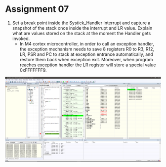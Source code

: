 # **Assignment 07**


1. Set a break point inside the Systick_Handler interrupt and capture a snapshot of the stack once inside the interrupt and LR value. Explain what are values stored on the stack at the moment the Handler gets invoked.
   * In M4 cortex microcontroller, in order to call an exception handler, the exception mechanism needs to save 8 registers R0 to R3, R12, LR, PSR and PC to stack at exception entrance automatically, and restore them back when exception exit. Moreover, when program reaches exception handler the LR register will store a special value 0xFFFFFFF9.



![Image of capture stack](https://github.com/TTran2627/embsys100/blob/master/assignment07/Capture.PNG)
